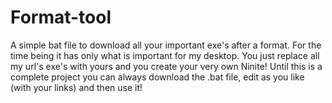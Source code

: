 # Format-tool
A simple bat file to download all your important exe's after a format.
For the time being it has only what is important for my desktop.
You just replace all my url's exe's with yours and you create your very own Ninite!
Until this is a complete project you can always download the .bat file, edit as you like (with your links) and then use it!
